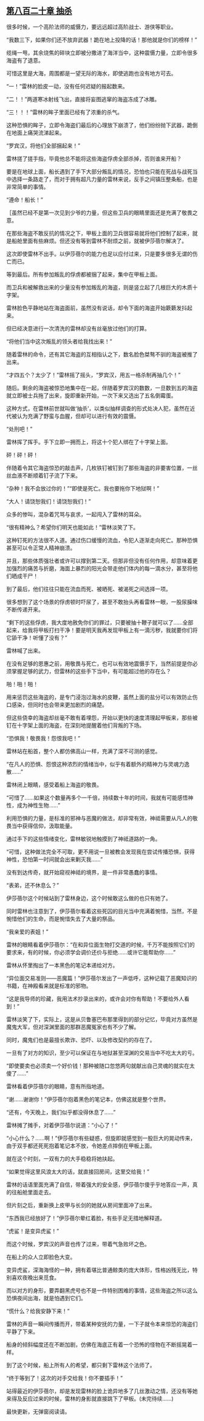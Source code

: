 ## [第八百二十章 抽杀](https://www.xxbiquge.com/11_11222/9014446.html)


  很多时候，一个高阶法师的威慑力，要远远超过高阶战士、游侠等职业。

  “我数三下，如果你们还不放弃武器！跪在地上投降的话！那他就是你们的榜样！”

  缆绳一甩，其余烧焦的碎块立即被分撒进了海洋当中，这种震慑力量，立即令很多海盗有了退意。

  可惜这里是大海，周围都是一望无际的海水，即使逃跑也没有地方可去。

  “一！”雷林的脸皮一动，没有任何迟疑的报起数来。

  “二！！”两道寒冰射线飞出，直接将妄图逃窜的海盗冻成了冰雕。

  “三！！！”雷林的眸子里面已经有了浓重的杀气。

  这种恐惧的眸子，立即令海盗们最后的心理放下崩溃了，他们纷纷抛下武器，跪倒在地面上痛哭流涕起来。

  “罗宾汉，将他们全部捆起来！”

  雷林搓了搓手指，毕竟他总不能将这些海盗俘虏全部杀掉，否则谁来开船？

  要是在地球上面，船长遇到了手下大部分叛乱的情况，恐怕也只能在死战与战死当中选择一条路走了，而对于拥有超凡力量的雷林来说，反手之间镇压整条船，也是非常简单的事情。

  “遵命！船长！”

  ［虽然已经不是第一次见到少爷的力量，但这些卫兵的眼睛里面还是充满了敬畏之意。

  在那些海盗不敢反抗的情况之下，甲板上面的卫兵很容易就将他们控制了起来，就是船舱里面有些麻烦。但还没有等到雷林不耐烦之前，就被伊莎蓓尔解决了。

  这次即使雷林不出手。以伊莎蓓尔的能力也足以应付过来，只是要多很多无谓的伤亡而已。

  等到最后。所有参加叛乱的俘虏都被捆了起来，集中在甲板上面。

  而卫兵和被解救出来的少量没有参加叛乱的海盗，则是竖立起了几根巨大的木质十字架。

  雷林脸色平静地站在海盗面前，虽然没有说话，却令下面的海盗开始簌簌发抖起来。

  但已经决意进行一次清洗的雷林却没有丝毫放过他们的打算。

  “将他们当中这次叛乱的领头者给我找出来！”

  随着雷林的命令，还有其它海盗的互相指认之下，数名脸色桀骜不驯的海盗被推了出来。

  “才四五个？太少了！”雷林摇了摇头，“罗宾汉，用五一格杀制再抽几个！”

  随后。剩余的海盗被惊恐地集中在一起，伴随着罗宾汉的数数，一旦数到五的海盗就立即被士兵拖了出来，旋即重新开始，一次下来又选出了五名倒霉蛋。

  这种方式，在雷林前世就叫做‘抽杀’，以类似抽样调查的形式处决人犯，虽然在近代被认为充满了野蛮与血腥，但却可以进行有效的震慑。

  “处刑吧！”

  雷林挥了挥手。手下立即一拥而上，将这十个犯人绑在了十字架上面。

  砰！砰！砰！

  伴随着令其它海盗惊恐的敲击声，几枚铁钉被钉到了那些海盗的非要害位置，一丝丝血液不断顺着钉子流了下来。

  “杂种！我不会放过你的！”“即使是死亡。我也要拖你下地狱啊！”

  “大人！请饶恕我们！请饶恕我们！”

  众多的惨叫，混杂着咒骂与哀求，一起闯入了雷林的耳朵。

  “很有精神么？希望你们明天也能如此！”雷林淡笑了下。

  这种钉死的方法很不人道。通过伤口缓慢的流血，令犯人逐渐走向死亡。那种恐惧甚至可以令正常人精神崩溃。

  并且，那些体质强壮者或许可以撑到第二天。但那非但没有任何作用，却意味着更加强烈的痛苦与折磨，海面上暴烈的阳光会带走他们体内的每一滴水分，甚至将他们晒成干尸！

  到了最后，他们往往只能在流血而死、被晒死、被渴死之间选择一项。

  很多想到了这个场景的俘虏顿时吓尿了，甚至不敢抬头再看雷林一眼，一股尿臊味不断传递开来。

  “剩下的这些俘虏，我大度地赦免你们的罪过，只要被抽十鞭子就可以了……全部起来，给我将甲板打扫干净！要是明天我再发现甲板上有一滴污秽，我就要你们将它舔干净！听懂了没有？”

  雷林喊了出来。

  在没有足够的恩惠之前，用敬畏与死亡，也可以有效地震慑手下，当然前提是你必须掌握足够的武力，但雷林的这些手下当中，有可能超过他的存在么？

  啪！啪！啪！

  用来惩罚这些海盗的，是专门浸泡过海水的皮鞭，虽然上面的盐分可以有效防止伤口感染，但同时也会带来更加剧烈的痛楚。

  但这些侥幸的海盗却丝毫不敢有着埋怨，开始以更快的速度清理起甲板来，那些被钉在十字架上面的海盗，在深刻地提醒着他们背叛的下场。

  “恐惧我！敬畏我！怨恨我吧！”

  雷林站在船首，整个人都仿佛高山一样，充满了深不可测的感觉。

  “在凡人的恐惧、怨恨这种浓烈的情绪当中，似乎有着额外的精神力与灵魂力逸散……”

  雷林闭上眼睛，感受着船上海盗的敬畏。

  “可惜了……如果这个数量再多个一千倍，持续数十年的时间，我就有可能感悟神性，成为神性生物……”

  利用恐惧的力量，是标准的邪神与恶魔的做法，却非常有效，神祗需要从凡人的敬畏当中获得信仰，汲取能量。

  通过手下的这些情绪变化，雷林敏锐地触摸到了神祗道路的一角。

  “可惜，这种做法完全不可取，更不用说一旦被教会发现我在尝试传播恐惧，获得神性，恐怕第一时间就会出来剿灭我……”

  没有到达传奇，就开始窥视神祗的境界，是一件非常愚蠢的事情。

  “表弟，还不休息么？”

  伊莎蓓尔这个时候站到了雷林身边，这个时候敢这么做的也只有她了。

  同时雷林也注意到了，伊莎蓓尔看着这些死囚的目光当中充满着惋惜，当然，不是惋惜他们的生命，而是惋惜失去了大量的祭品。

  “我亲爱的表姐！”

  雷林的眼睛看着伊莎蓓尔：“在和异位面生物打交道的时候，千万不能按照它们的要求来，有的时候，你必须学会调价还价与拒绝……或许它能帮助你……”

  雷林从怀里掏出了一本黑色的笔记本递给对方。

  “异位面交易准则——恶魔篇！”伊莎蓓尔发出了一声低呼，这种记载了恶魔知识的书籍，在神殿看来就是标准的邪物。

  “这是我导师的珍藏，我用法术抄录出来的，或许会对你有帮助！不要给外人看到！”

  雷林淡笑了下，实际上，这是从贝鲁塞巴布那里得到的部分记忆，毕竟对方虽然是魔鬼大军，但对深渊里面的那群恶魔冤家也有不少了解。

  同时，魔鬼们也是最擅长欺诈、恐吓、以及修改契约的存在了。

  一旦有了对方的知识，至少可以保证在与地狱甚至深渊的交易当中不吃太大的亏。

  “即使要卖也必须卖一个好价钱！那种被随口忽悠两句就献出自己灵魂的就实在太傻了……”

  雷林看着伊莎蓓尔的眼睛，意有所指地道。

  “谢……谢谢你！”伊莎蓓尔抱着黑色的笔记本，仿佛这就是整个世界。

  “还有，今天晚上，我们似乎都没得休息了……”

  雷林摊了摊手，对着伊莎蓓尔说道：“小心了！”

  “小心什么？……啊！”伊莎蓓尔有些疑惑，但旋即就感觉到一股巨大的晃动传来，由于双手都还死死抱着笔记本不放，令她差点摔倒在甲板上面。

  就在这个时刻，一双有力的大手稳稳将她扶起。

  “如果觉得这里风浪太大的话，就直接回房间，这里交给我！”

  雷林的话语里面充满了自信，带着强大的安全感，伊莎蓓尔傻乎乎地答应一声，真的往船舱里面走去。

  但片刻之后，重新换上皮甲与长剑的她就从房间里面冲了出来。

  “东西我已经放好了！”伊莎蓓尔晕红着脸，有些手足无措地解释道。

  “虎鲨！是变异虎鲨！”

  而这个时候，罗宾汉的声音也传了过来，带着气急败坏之色。

  在船上的众人立即脸色大变。

  变异虎鲨，深海海怪的一种，拥有着堪比普通鲸类的庞大体形，性格凶残无比，特别喜欢夜晚出来觅食。

  而以对方的身形，要弄翻黑虎号也不是一件特别困难的事情，这些海盗之所以这么恐惧夜间出海，就是怕遇到它们。

  “慌什么？给我安静下来！”

  雷林的声音一瞬间传播而开，带着某种安抚的力量，一下子就令本来惊恐的海盗们平静了下来。

  船身的倾斜幅度还在不断加剧，仿佛在海底正有着一个恐怖的怪物在不断摇晃着一样。

  到了这个时候，船上所有人的希望，都只剩下雷林这个法师了。

  “终于等到了！这次的对手交给我！你不要插手！”

  站得最近的伊莎蓓尔，却是发现雷林的脸上诡异地多了几丝激动之情，还没有等她来得及反应过来的时候，雷林的身影就直接跳下了甲板。(未完待续……)

  最快更新，无弹窗阅读请。
